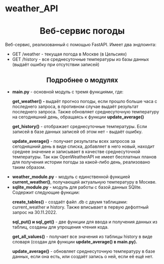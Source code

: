 # weather_API
<h1 align="center">Веб-сервис погоды</h1>

Веб-сервис, реализованный с помощью FastAPI. 
Имеет два эндпоинта:
<ul>
<li>GET /weather - текущая погода в Москве (в Цельсиях)</li>
<li>GET /history - все среднесуточные температуры из базы данных (выдаёт ошибку при отсутствии записей)</li>
</ul>

<h2 align="center">Подробнее о модулях</h2>
<ul>
<li>
<b>main.py</b> - основной модуль с тремя функциями, где:

<b>get_weather() - </b> выдаёт прогноз погоды, если прошло больше часа с последнего запроса, в противном случае выдаёт результат последнего запроса. Также обновляет среднесуточную температуру на сегодняшний день, обращаясь к функции <b>update_average()</b>

<b>get_history()</b> - отображает среднесуточные температуры. Если записей в базе данных записей об этом нет - выдаёт ошибку.

<b>update_average()</b> - получает результаты всех запросов за сегодняшний день в виде списка, добавляет в него новый, находит среднее значение и записывает в качестве среднесуточной температуры.
Так как OpenWeatherAPI не имеет бесплатных планов для получения истории погоды за какой-либо день, реализовано таким образом.
</li>
<li>
<b>weather_module.py</b> - модуль с единственной функцией <b>current_weather()</b>, получающей актуальную температуру в Москве.
</li>
<li>
<b>sqlite_module.py</b> - модуль для работы с базой данных SQlite. Содержит следующие функции:

<b>create_tables()</b> - создаёт файл .db с двумя таблицами: current_weather и history. Также вписывает в первую дефолтный запрос на 30.11.2022.

<b>sql_put() и sql_get()</b> - две функции для ввода и получения данных из таблиц, созданы для упрощения чтения кода.

<b>get_all_values()</b> - получает все значения из таблицы history в виде словаря (создан для функции <b>update_average() в main.py).</b>

<b>update_average()</b> - обновляет среднесуточную температуру в базе данных, если она есть, или создаёт запись о ней, если её ещё нет.
